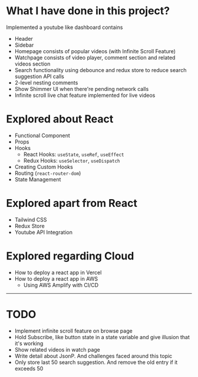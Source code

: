 # What I have done in this project?

Implemented a youtube like dashboard contains
- Header
- Sidebar
- Homepage consists of popular videos (with Infinite Scroll Feature)
- Watchpage consists of video player, comment section and related videos section
- Search functionality using debounce and redux store to reduce search suggestion API calls
- 2-level nesting comments
- Show Shimmer UI when there're pending network calls
- Infinite scroll live chat feature implemented for live videos

# Explored about React

- Functional Component
- Props
- Hooks
    - React Hooks: `useState`, `useRef`, `useEffect`
    - Redux Hooks: `useSelector`, `useDispatch`
- Creating Custom Hooks
- Routing (`react-router-dom`)
- State Management

# Explored apart from React

- Tailwind CSS
- Redux Store
- Youtube API Integration

# Explored regarding Cloud

- How to deploy a react app in Vercel
- How to deploy a react app in AWS
    - Using AWS Amplify with CI/CD

<hr>

# TODO

- Implement infinite scroll feature on browse page
- Hold Subscribe, like button state in a state variable and give illusion that it's working
- Show related videos in watch page
- Write detail about JsonP. And challenges faced around this topic
- Only store last 50 search suggestion. And remove the old entry if it exceeds 50
